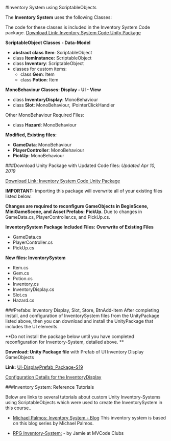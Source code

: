#Inventory System using ScriptableObjects

The **Inventory System** uses the following Classes:

The code for these classes is included in the Inventory System Code package. [Download Link: Inventory System Code Unity Package](https://utdallas.box.com/v/InventorySystem-Code)


**ScriptableObject Classes - Data-Model**
- **abstract class Item**: ScriptableObject
- class **ItemInstance:** ScriptableObject
- class **Inventory**: ScriptableObject
- classes for custom items:
    - class **Gem**: Item
    - class **Potion**: Item
    
**MonoBehaviour Classes: Display - UI - View**

- class **InventoryDisplay**: MonoBehaviour
- class **Slot**: MonoBehaviour, IPointerClickHandler

Other MonoBehaviour Required Files:
- class **Hazard**: MonoBehaviour


**Modified, Existing files:**
- **GameData**: MonoBehaviour
- **PlayerController**: MonoBehaviour
- **PickUp**: MonoBehaviour

###Download Unity Package with Updated Code files:
_Updated Apr 10, 2019_

[Download Link: Inventory System Code Unity Package](https://utdallas.box.com/v/InventorySystem-Code)

**IMPORTANT:** Importing this package will overwrite all of your existing files listed below. 

**Changes are required to reconfigure GameObjects in BeginScene, MiniGameScene, and Asset Prefabs: PickUp.**  Due to changes in GameData.cs, PlayerController.cs, and PickUp.cs.  

**InventorySystem Package Included Files:**
**Overwrite of Existing Files**
- GameData.cs
- PlayerController.cs
- PickUp.cs

**New files: InventorySystem**
- Item.cs
- Gem.cs
- Potion.cs
- Inventory.cs
- InventoryDisplay.cs
- Slot.cs
- Hazard.cs

###Prefabs: Inventory Display, Slot, Store, BtnAdd-Item 
After completing install, and configuration of InventorySystem files from the UnityPackage listed above, then you can download and install the UnityPackage that includes the UI elements.

**Do not install the package below until you have completed reconfiguration for Inventory-System, detailed above. **

**Download: Unity Package file** with Prefab of UI Inventory Display GameObjects

**Link:** [UI-DisplayPrefab_Package-S19](https://utdallas.box.com/v/UI-InventoryDisplay-S19)

[Configuration Details for the InventoryDisplay](https://kdoore.gitbooks.io/cs-2335/content/project-2-dictionaries-to-store-data/inventory-scriptableobject/inventory-display-slot.html)

###Inventory System: Reference Tutorials

Below are links to several tutorials about custom Unity Inventory-Systems using ScriptableObjects which were used to create the InventorySystem in this course..  

- [Michael Palmos: Inventory System - Blog](https://toqoz.svbtle.com/a-unity-inventory-system-that-actually-works)  This inventory system is based on this blog series by Michael Palmos.

- [RPG Inventory-System:](https://www.mvcode.com/lessons/unity-rpg-inventory-system-jamie) - by Jamie at MVCode Clubs 













